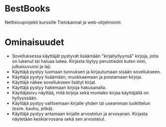 # BestBooks
Nettisivuprojekti kurssille Tietokannat ja web-ohjelmointi.
# Ominaisuudet
<ul>
  <li>Sovelluksessa käyttäjät pystyvät lisäämään "kirjahyllyynsä" kirjoja, joita on lukenut tai haluaa lukea. Kirjasta löytyy perustiedot kuten nimi, julkaisuvuosi ja laji.</li>
  <li>Käyttäjä pystyy luomaan tunnuksen ja kirjautumaan sisään sovellukseen.</li>
  <li>Käyttäjä pystyy lisäämään, muokkaamaan ja poistamaan kirjoja.</li>
  <li>Käyttäjä näkee sovellukseen lisätyt kirjat.</li>
  <li>Käyttäjä pystyy hakemaan kirjoja hakusanalla.</li>
  <li>Käyttäjäsivu näyttää, mitä kirjoja sekä montako kirjaa käyttäjällä on hyllyyssään.</li>
  <li>Käyttäjä pystyy valitsemaan kirjalle yhden tai useamman luokittelun (esim. kauhu, pitkä).</li>
  <li>Käyttäjä pystyy antamaan kirjalle arvostelun ja arvosanan. Kirjasta näytetään keskiarvosana sekä sen arvostelut.</li>
</ul>

